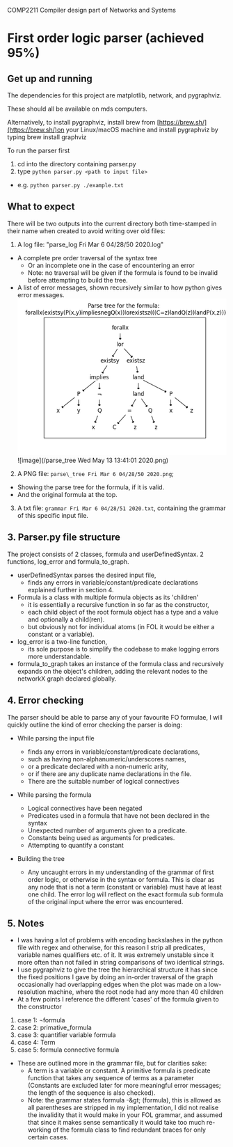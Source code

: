 COMP2211 Compiler design part of Networks and Systems
# First order logic parser (achieved 95%)

## Get up and running

The dependencies for this project are matplotlib, network, and pygraphviz.

These should all be available on mds computers.

Alternatively, to install pygraphviz, install brew from [https://brew.sh/](https://brew.sh/)on your Linux/macOS machine and install pygraphviz by typing brew install graphviz

To run the parser first

1. cd into the directory containing parser.py
2. type `python parser.py <path to input file>`
- e.g. `python parser.py ./example.txt`
  
## What to expect

There will be two outputs into the current directory both time-stamped in their name when created to avoid writing over old files:

1. A log file: &quot;parse\_log Fri Mar 6 04/28/50 2020.log&quot;
  - A complete pre order traversal of the syntax tree
    - Or an incomplete one in the case of encountering an error
    - Note: no traversal will be given if the formula is found to be invalid before attempting to build the tree.
  - A list of error messages, shown recursively similar to how python gives error messages. <img src="parse_tree Wed May 13 13:41:01 2020.png" width="800" />![image](/parse_tree Wed May 13 13:41:01 2020.png)

2. A PNG file: `parse\_tree Fri Mar 6 04/28/50 2020.png`;
  - Showing the parse tree for the formula, if it is valid.
  - And the original formula at the top.

3. A txt file: `grammar Fri Mar 6 04/28/51 2020.txt`, containing the grammar of this specific input file.

## 3. Parser.py file structure

The project consists of 2 classes, formula and userDefinedSyntax. 2 functions, log\_error and formula\_to\_graph.

- userDefinedSyntax parses the desired input file,
  - finds any errors in variable/constant/predicate declarations explained further in section 4.
- Formula is a class with multiple formula objects as its &#39;children&#39;
  - it is essentially a recursive function in so far as the constructor,
  - each child object of the root formula object has a type and a value and optionally a child(ren).
  - but obviously not for individual atoms (in FOL it would be either a constant or a variable).
- log\_error is a two-line function,
  - its sole purpose is to simplify the codebase to make logging errors more understandable.
- formula\_to\_graph takes an instance of the formula class and recursively expands on the object&#39;s children, adding the relevant nodes to the networkX graph declared globally.

## 4. Error checking

The parser should be able to parse any of your favourite FO formulae, I will quickly outline the kind of error checking the parser is doing:

- While parsing the input file
  - finds any errors in variable/constant/predicate declarations,
  - such as having non-alphanumeric/underscores names,
  - or a predicate declared with a non-numeric arity,
  - or if there are any duplicate name declarations in the file.
  - There are the suitable number of logical connectives

- While parsing the formula
  - Logical connectives have been negated
  - Predicates used in a formula that have not been declared in the syntax
  - Unexpected number of arguments given to a predicate.
  - Constants being used as arguments for predicates.
  - Attempting to quantify a constant

- Building the tree
  - Any uncaught errors in my understanding of the grammar of first order logic, or otherwise in the syntax or formula. This is clear as any node that is not a term (constant or variable) must have at least one child. The error log will reflect on the exact formula sub formula of the original input where the error was encountered.

## 5. Notes

- I was having a lot of problems with encoding backslashes in the python file with regex and otherwise, for this reason I strip all predicates, variable names qualifiers etc. of it. It was extremely unstable since it more often than not failed in string comparisons of two identical strings.
- I use pygraphviz to give the tree the hierarchical structure it has since the fixed positions I gave by doing an in-order traversal of the graph occasionally had overlapping edges when the plot was made on a low-resolution machine, where the root node had any more than 40 children
- At a few points I reference the different &#39;cases&#39; of the formula given to the constructor

1. case 1: ¬formula
2. case 2: primative\_formula
3. case 3: quantifier variable formula
4. case 4: Term
5. case 5: formula connective formula

- These are outlined more in the grammar file, but for clarities sake:
  - A term is a variable or constant. A primitive formula is predicate function that takes any sequence of terms as a parameter (Constants are excluded later for more meaningful error messages; the length of the sequence is also checked).
  - Note: the grammar states formula -\&gt; (formula), this is allowed as all parentheses are stripped in my implementation, I did not realise the invalidity that it would make in your FOL grammar, and assumed that since it makes sense semantically it would take too much re-working of the formula class to find redundant braces for only certain cases.
  
  
